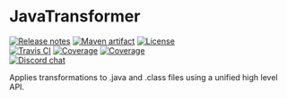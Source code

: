 JavaTransformer
====
<!---freshmark shields
output = [
	link(image('Release notes', 'https://img.shields.io/maven-metadata/v?label=changelog&metadataUrl=https%3A%2F%2Fjcenter.bintray.com%2F' + '{{group}}'.replaceAll("\\.", "%2F") + '%2F{{name}}%2Fmaven-metadata.xml'), '{{releaseNotesPath}}'),
	link(shield('Maven artifact', 'jcenter', '{{name}}', 'blue'), 'https://bintray.com/{{bintrayrepo}}/{{name}}/view'),
	link(image('License', 'https://img.shields.io/github/license/{{organisation}}/{{name}}.svg'), 'LICENSE') + '  ',
	link(image('Travis CI', 'https://travis-ci.org/{{organisation}}/{{name}}.svg'), 'https://travis-ci.org/{{organisation}}/{{name}}'),
	link(image('Coverage', 'https://img.shields.io/lgtm/alerts/g/{{organisation}}/{{name}}'), 'https://lgtm.com/projects/g/{{organisation}}/{{name}}'),
	link(image('Coverage', 'https://img.shields.io/codecov/c/github/{{organisation}}/{{name}}.svg'), 'https://codecov.io/gh/{{organisation}}/{{name}}/') + '  ',
	link(image('Discord chat', 'https://img.shields.io/discord/{{discordId}}?logo=discord'), '{{discordInvite}}'),
	].join('\n');
-->
[![Release notes](https://img.shields.io/maven-metadata/v?label=changelog&metadataUrl=https%3A%2F%2Fjcenter.bintray.com%2Forg%2Fminimallycorrect%2Fjavatransformer%2FJavaTransformer%2Fmaven-metadata.xml)](docs/release-notes.md)
[![Maven artifact](https://img.shields.io/badge/jcenter-JavaTransformer-blue.svg)](https://bintray.com/minimallycorrect/minimallycorrectmaven/JavaTransformer/view)
[![License](https://img.shields.io/github/license/MinimallyCorrect/JavaTransformer.svg)](LICENSE)  
[![Travis CI](https://travis-ci.org/MinimallyCorrect/JavaTransformer.svg)](https://travis-ci.org/MinimallyCorrect/JavaTransformer)
[![Coverage](https://img.shields.io/lgtm/alerts/g/MinimallyCorrect/JavaTransformer)](https://lgtm.com/projects/g/MinimallyCorrect/JavaTransformer)
[![Coverage](https://img.shields.io/codecov/c/github/MinimallyCorrect/JavaTransformer.svg)](https://codecov.io/gh/MinimallyCorrect/JavaTransformer/)  
[![Discord chat](https://img.shields.io/discord/313371711632441344?logo=discord)](https://discord.gg/YrV3bDm)
<!---freshmark /shields -->

Applies transformations to .java and .class files using a unified high level API.
